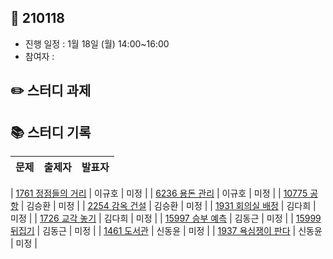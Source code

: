 ## 📅 210118
- 진행 일정 : 1월 18일 (월) 14:00~16:00
- 참여자 :  


## ✏️ 스터디 과제
 <p align="center">
<!--  <img src="https://user-images.githubusercontent.com/40848918/103657145-dfa47b80-4fac-11eb-9ce5-2a3cf2604a78.png" alt="210107"/> -->
</p> 



## 📚 스터디 기록

|           문제            |               출제자          |    발표자    |
| :-----------------------: | :-------------------------------: | :---------------: |

| [1761 정점들의 거리](https://www.acmicpc.net/problem/1761) | 이규호 | 미정 |
| [6236 용돈 관리](https://www.acmicpc.net/problem/6236) | 이규호 | 미정 |
| [10775 공항](https://www.acmicpc.net/problem/10775) | 김승환 | 미정 |
| [2254 감옥 건설](https://www.acmicpc.net/problem/2254) | 김승환 | 미정 |
| [1931 회의실 배정](https://www.acmicpc.net/problem/1931) | 김다희 | 미정 |
| [1726 교각 놓기](https://www.acmicpc.net/problem/1726) | 김다희 | 미정 |
| [15997 승부 예측](https://www.acmicpc.net/problem/15997) | 김동근 | 미정 |
| [15999 뒤집기](https://www.acmicpc.net/problem/15999) | 김동근 | 미정 |
| [1461 도서관](https://www.acmicpc.net/problem/1461) | 신동윤 | 미정 |
| [1937 욕심쟁이 판다](https://www.acmicpc.net/problem/1937) | 신동윤 | 미정 |

